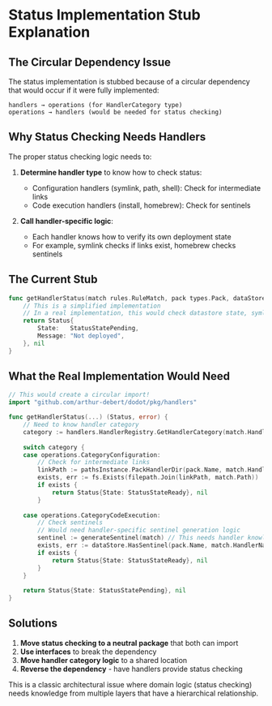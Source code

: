 # Status Implementation Stub Explanation

## The Circular Dependency Issue

The status implementation is stubbed because of a circular dependency that would occur if it were fully implemented:

```
handlers → operations (for HandlerCategory type)
operations → handlers (would be needed for status checking)
```

## Why Status Checking Needs Handlers

The proper status checking logic needs to:

1. **Determine handler type** to know how to check status:
   - Configuration handlers (symlink, path, shell): Check for intermediate links
   - Code execution handlers (install, homebrew): Check for sentinels

2. **Call handler-specific logic**:
   - Each handler knows how to verify its own deployment state
   - For example, symlink checks if links exist, homebrew checks sentinels

## The Current Stub

```go
func getHandlerStatus(match rules.RuleMatch, pack types.Pack, dataStore datastore.DataStore, fs types.FS, pathsInstance paths.Paths) (Status, error) {
    // This is a simplified implementation
    // In a real implementation, this would check datastore state, symlinks, etc.
    return Status{
        State:   StatusStatePending,
        Message: "Not deployed",
    }, nil
}
```

## What the Real Implementation Would Need

```go
// This would create a circular import!
import "github.com/arthur-debert/dodot/pkg/handlers"

func getHandlerStatus(...) (Status, error) {
    // Need to know handler category
    category := handlers.HandlerRegistry.GetHandlerCategory(match.HandlerName)
    
    switch category {
    case operations.CategoryConfiguration:
        // Check for intermediate links
        linkPath := pathsInstance.PackHandlerDir(pack.Name, match.HandlerName)
        exists, err := fs.Exists(filepath.Join(linkPath, match.Path))
        if exists {
            return Status{State: StatusStateReady}, nil
        }
        
    case operations.CategoryCodeExecution:
        // Check sentinels
        // Would need handler-specific sentinel generation logic
        sentinel := generateSentinel(match) // This needs handler knowledge!
        exists, err := dataStore.HasSentinel(pack.Name, match.HandlerName, sentinel)
        if exists {
            return Status{State: StatusStateReady}, nil
        }
    }
    
    return Status{State: StatusStatePending}, nil
}
```

## Solutions

1. **Move status checking to a neutral package** that both can import
2. **Use interfaces** to break the dependency
3. **Move handler category logic** to a shared location
4. **Reverse the dependency** - have handlers provide status checking

This is a classic architectural issue where domain logic (status checking) needs knowledge from multiple layers that have a hierarchical relationship.